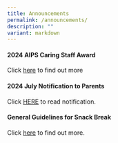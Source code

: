 ```yaml
---
title: Announcements
permalink: /announcements/
description: ""
variant: markdown
---
```

#### 2024 AIPS Caring Staff Award

Click [here](/aipscaringstaffaward2024/) to find out more


#### 2024 July Notification to Parents

Click [HERE](/partners/resources-for-parents-students/SchoolNotificationstoparents/) to read notification.



#### General Guidelines for Snack Break

Click [here](/partners/students-and-parents-resources/generalguidelinesforsnackbreak/) to find out more.